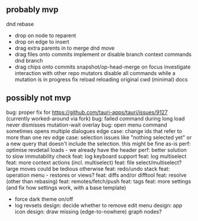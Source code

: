 probably mvp
------------
dnd rebase 
- drop on node to reparent
- drop on edge to insert
- drag extra parents in to merge
dnd move
- drag files onto commits
implement or disable branch context commands
dnd branch
- drag chips onto commits
snapshot/op-head-merge on focus
investigate interaction with other repo mutators
disable all commands while a mutation is in progress
fix reload reloading original cwd
(minimal) docs 

possibly not mvp
----------------
bug: proper fix for https://github.com/tauri-apps/tauri/issues/9127 (currently worked-around via fork)
bug: failed command during long load never dismisses mutation-wait overlay
bug: open menu command sometimes opens multiple dialogues
edge case: change ids that refer to more than one rev
edge case: selection issues like "nothing selected yet" or a new query that doesn't include the selection. this might be fine as-is
perf: optimise revdetail loads - we already have the header
perf: better solution to slow immutability check
feat: log keyboard support
feat: log multiselect
feat: more context actions (incl. multiselect)
feat: file select/multiselect? large moves could be tedious otherwise
feat: redo/undo stack
feat: operation menu - restores or views?
feat: diffs and/or difftool
feat: resolve (other than rebasing)
feat: remotes/fetch/push
feat: tags
feat: more settings (and fix how settings work, with a base template)
- force dark theme on/off
- log revsets
design: decide whether to remove edit menu
design: app icon
design: draw missing (edge-to-nowhere) graph nodes?
